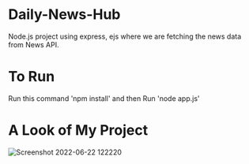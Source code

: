 # Daily-News-Hub

Node.js project using express, ejs where we are fetching the news data from News API.

# To Run

Run this command 'npm install'
and then Run 'node app.js'

# A Look of My Project

![Screenshot 2022-06-22 122220](https://user-images.githubusercontent.com/94686742/174966721-1ebe13b0-a2ef-4462-9a1c-aa3d9cd40fc6.png)

